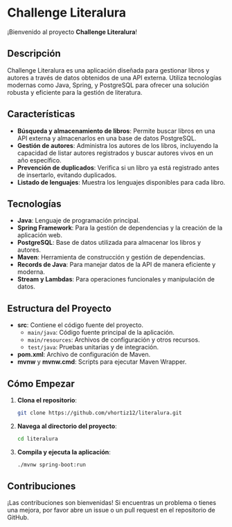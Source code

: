 # Challenge Literalura

¡Bienvenido al proyecto **Challenge Literalura**!

## Descripción

Challenge Literalura es una aplicación diseñada para gestionar libros y autores a través de datos obtenidos de una API externa. Utiliza tecnologías modernas como Java, Spring, y PostgreSQL para ofrecer una solución robusta y eficiente para la gestión de literatura.

## Características

- **Búsqueda y almacenamiento de libros**: Permite buscar libros en una API externa y almacenarlos en una base de datos PostgreSQL.
- **Gestión de autores**: Administra los autores de los libros, incluyendo la capacidad de listar autores registrados y buscar autores vivos en un año específico.
- **Prevención de duplicados**: Verifica si un libro ya está registrado antes de insertarlo, evitando duplicados.
- **Listado de lenguajes**: Muestra los lenguajes disponibles para cada libro.

## Tecnologías

- **Java**: Lenguaje de programación principal.
- **Spring Framework**: Para la gestión de dependencias y la creación de la aplicación web.
- **PostgreSQL**: Base de datos utilizada para almacenar los libros y autores.
- **Maven**: Herramienta de construcción y gestión de dependencias.
- **Records de Java**: Para manejar datos de la API de manera eficiente y moderna.
- **Stream y Lambdas**: Para operaciones funcionales y manipulación de datos.

## Estructura del Proyecto

- **src**: Contiene el código fuente del proyecto.
  - `main/java`: Código fuente principal de la aplicación.
  - `main/resources`: Archivos de configuración y otros recursos.
  - `test/java`: Pruebas unitarias y de integración.
- **pom.xml**: Archivo de configuración de Maven.
- **mvnw** y **mvnw.cmd**: Scripts para ejecutar Maven Wrapper.

## Cómo Empezar

1. **Clona el repositorio**:
    ```sh
    git clone https://github.com/vhortiz12/literalura.git
    ```
2. **Navega al directorio del proyecto**:
    ```sh
    cd literalura
    ```
3. **Compila y ejecuta la aplicación**:
    ```sh
    ./mvnw spring-boot:run
    ```

## Contribuciones

¡Las contribuciones son bienvenidas! Si encuentras un problema o tienes una mejora, por favor abre un issue o un pull request en el repositorio de GitHub.
